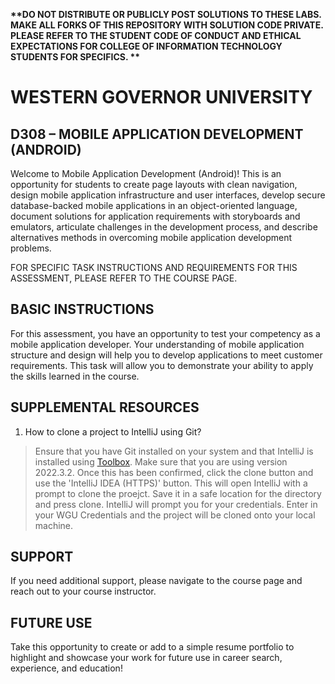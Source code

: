 <strong> **DO NOT DISTRIBUTE OR PUBLICLY POST SOLUTIONS TO THESE LABS. MAKE ALL FORKS OF THIS REPOSITORY WITH SOLUTION CODE PRIVATE. PLEASE REFER TO THE STUDENT CODE OF CONDUCT AND ETHICAL EXPECTATIONS FOR COLLEGE OF INFORMATION TECHNOLOGY STUDENTS FOR SPECIFICS. ** </strong>

# WESTERN GOVERNOR UNIVERSITY 
## D308 – MOBILE APPLICATION DEVELOPMENT (ANDROID)
Welcome to Mobile Application Development (Android)! This is an opportunity for students to create page layouts with clean navigation, design mobile application infrastructure and user interfaces, develop secure database-backed mobile applications in an object-oriented language, document solutions for application requirements with storyboards and emulators, articulate challenges in the development process, and describe alternatives methods in overcoming mobile application development problems. 

FOR SPECIFIC TASK INSTRUCTIONS AND REQUIREMENTS FOR THIS ASSESSMENT, PLEASE REFER TO THE COURSE PAGE.
## BASIC INSTRUCTIONS
For this assessment, you have an opportunity to test your competency as a mobile application developer. Your understanding of mobile application structure and design will help you to develop applications to meet customer requirements. This task will allow you to demonstrate your ability to apply the skills learned in the course.

## SUPPLEMENTAL RESOURCES 
1.	How to clone a project to IntelliJ using Git?

> Ensure that you have Git installed on your system and that IntelliJ is installed using [Toolbox](https://www.jetbrains.com/toolbox-app/). Make sure that you are using version 2022.3.2. Once this has been confirmed, click the clone button and use the 'IntelliJ IDEA (HTTPS)' button. This will open IntelliJ with a prompt to clone the proejct. Save it in a safe location for the directory and press clone. IntelliJ will prompt you for your credentials. Enter in your WGU Credentials and the project will be cloned onto your local machine.  

## SUPPORT
If you need additional support, please navigate to the course page and reach out to your course instructor.
## FUTURE USE
Take this opportunity to create or add to a simple resume portfolio to highlight and showcase your work for future use in career search, experience, and education!

